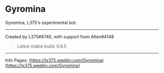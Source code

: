 # Gyromina

Gyromina, L375's experimental bot.

***

Created by L375#6740, with support from Alten#4148

> Latest stable build: 0.6.5

***

Info Pages: (https://lx375.weebly.com/Gyromina)[https://lx375.weebly.com/Gyromina]
